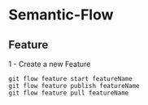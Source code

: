 # Semantic-Flow


## Feature
1 - Create a new Feature
``` 
git flow feature start featureName
git flow feature publish featureName
git flow feature pull featureName
```

